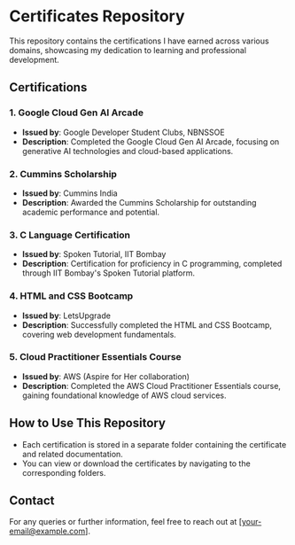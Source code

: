 # Certificates Repository

This repository contains the certifications I have earned across various domains, showcasing my dedication to learning and professional development.

## Certifications

### 1. **Google Cloud Gen AI Arcade**
   - **Issued by**: Google Developer Student Clubs, NBNSSOE
   - **Description**: Completed the Google Cloud Gen AI Arcade, focusing on generative AI technologies and cloud-based applications.

### 2. **Cummins Scholarship**
   - **Issued by**: Cummins India
   - **Description**: Awarded the Cummins Scholarship for outstanding academic performance and potential.

### 3. **C Language Certification**
   - **Issued by**: Spoken Tutorial, IIT Bombay
   - **Description**: Certification for proficiency in C programming, completed through IIT Bombay's Spoken Tutorial platform.

### 4. **HTML and CSS Bootcamp**
   - **Issued by**: LetsUpgrade
   - **Description**: Successfully completed the HTML and CSS Bootcamp, covering web development fundamentals.

### 5. **Cloud Practitioner Essentials Course**
   - **Issued by**: AWS (Aspire for Her collaboration)
   - **Description**: Completed the AWS Cloud Practitioner Essentials course, gaining foundational knowledge of AWS cloud services.

## How to Use This Repository

- Each certification is stored in a separate folder containing the certificate and related documentation.
- You can view or download the certificates by navigating to the corresponding folders.

## Contact

For any queries or further information, feel free to reach out at [your-email@example.com].
